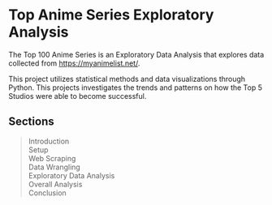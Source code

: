 # Top Anime Series Exploratory Analysis

The Top 100 Anime Series is an Exploratory Data Analysis that explores data collected from https://myanimelist.net/.

This project utilizes statistical methods and data visualizations through Python. This projects investigates the trends and patterns on how the Top 5 Studios were able to become successful.

## Sections
> Introduction <br />
> Setup <br />
> Web Scraping <br />
> Data Wrangling <br />
> Exploratory Data Analysis <br />
> Overall Analysis <br />
> Conclusion
